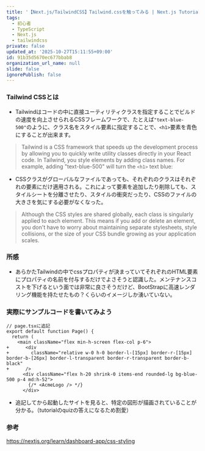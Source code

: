 ```yaml
---
title: '【Next.js/TailwindCSS】Tailwind.cssを触ってみる | Next.js Tutorial #2 - CSS Styling'
tags:
  - 初心者
  - TypeScript
  - Next.js
  - tailwindcss
private: false
updated_at: '2025-10-27T15:11:55+09:00'
id: 91b35d5670ec677bbab8
organization_url_name: null
slide: false
ignorePublish: false
---
```

### Tailwind CSSとは
* Tailwindはコードの中に直接ユーティリティクラスを指定することでビルドの速度を向上させられるCSSフレームワークで、たとえば`"text-blue-500"`のように、クラス名をスタイル要素に指定することで、`<h1>`要素を青色にすることが出来ます。

> Tailwind is a CSS framework that speeds up the development process by allowing you to quickly write utility classes directly in your React code.
> In Tailwind, you style elements by adding class names. For example, adding "text-blue-500" will turn the `<h1>` text blue:

* CSSクラスがグローバルなファイルであっても、それぞれのクラスはそれぞれの要素にだけ適用される。これによって要素を追加したり削除しても、スタイルシートを分離させたり、スタイルの衝突だったり、CSSのファイルの大きさを気にする必要がなくなった。

> Although the CSS styles are shared globally, each class is singularly applied to each element. This means if you add or delete an element, you don't have to worry about maintaining separate stylesheets, style collisions, or the size of your CSS bundle growing as your application scales.

### 所感
* あらかたTailwindの中でcssプロパティが決まっていてそれぞれのHTML要素にプロパティの名前を付与するだけでよさそうと認識した。メンテナンスコストを下げるという面では非常に良さそうだけど、BootStrapに高速レンダリング機能を持たせたもの？くらいのイメージしか湧いていない。


### 実際にサンプルコードを書いてみよう

```diff_typescript
// page.tsxに追記
export default function Page() {
  return (
    <main className="flex min-h-screen flex-col p-6">
+      <div
+        className="relative w-0 h-0 border-l-[15px] border-r-[15px] border-b-[26px] border-l-transparent border-r-transparent border-b-black"
+      />
      <div className="flex h-20 shrink-0 items-end rounded-lg bg-blue-500 p-4 md:h-52">
        {/* <AcmeLogo /> */}
      </div>
```

* 追記してから起動したサイトを見ると、特定の図形が描画されていることが分かる。（tutorialのquizの答えになるため割愛）


### 参考

https://nextjs.org/learn/dashboard-app/css-styling
